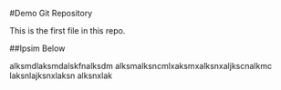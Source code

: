 #Demo Git Repository

This is the first file in this repo.

##Ipsim Below

alksmdlaksmdalskfnalksdm alksmalksncmlxaksmxalksnxaljkscnalkmc laksnlajksnxlaksn alksnxlak  
